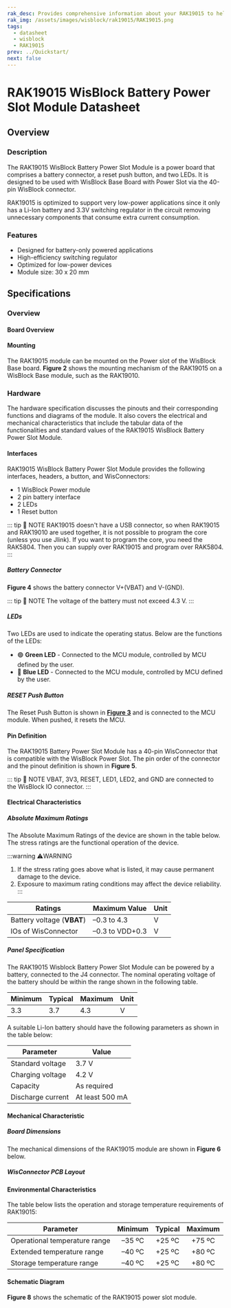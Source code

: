 ```yaml
---
rak_desc: Provides comprehensive information about your RAK19015 to help you use it. This information includes technical specifications, characteristics, and requirements, and it also discusses the device components.
rak_img: /assets/images/wisblock/rak19015/RAK19015.png
tags:
  - datasheet
  - wisblock
  - RAK19015
prev: ../Quickstart/
next: false
---
```


# RAK19015 WisBlock Battery Power Slot Module Datasheet

## Overview

### Description

The RAK19015 WisBlock Battery Power Slot Module is a power board that comprises a battery connector, a reset push button, and two LEDs. It is designed to be used with WisBlock Base Board with Power Slot via the 40-pin WisBlock connector.

RAK19015 is optimized to support very low-power applications since it only has a Li-Ion battery and 3.3V switching regulator in the circuit removing unnecessary components that consume extra current consumption.

### Features

- Designed for battery-only powered applications
- High-efficiency switching regulator
- Optimized for low-power devices
- Module size: 30 x 20&nbsp;mm

## Specifications

### Overview

#### Board Overview

<rk-img
  src="/assets/images/wisblock/rak19015/datasheet/rak19015-front-back-overview.png"
  width="40%"
  caption="RAK19015 WisBlock Power Module top (left) and bottom (right) view"
/>

#### Mounting

The RAK19015 module can be mounted on the Power slot of the WisBlock Base board. **Figure 2** shows the mounting mechanism of the RAK19015 on a WisBlock Base module, such as the RAK19010.

<rk-img
  src="/assets/images/wisblock/rak19015/datasheet/mounting-mechanism.png"
  width="50%"
  caption="RAK19015 mounting mechanism on a WisBlock Base module"
/>

### Hardware

The hardware specification discusses the pinouts and their corresponding functions and diagrams of the module. It also covers the electrical and mechanical characteristics that include the tabular data of the functionalities and standard values of the RAK19015 WisBlock Battery Power Slot Module.

#### Interfaces

RAK19015 WisBlock Battery Power Slot Module provides the following interfaces, headers, a button, and WisConnectors:

* 1 WisBlock Power module
* 2 pin battery interface
* 2 LEDs
* 1 Reset button

::: tip 📝 NOTE
RAK19015 doesn't have a USB connector, so when RAK19015 and RAK19010 are used together, it is not possible to program the core (unless you use Jlink). If you want to program the core, you need the RAK5804. Then you can supply over RAK19015 and program over RAK5804.
:::

<rk-img
  src="/assets/images/wisblock/rak19015/datasheet/rak19015-label.svg"
  width="40%"
  caption="RAK19015 part labels"
/>

##### Battery Connector

**Figure 4** shows the battery connector V+(VBAT) and V-(GND).

<rk-img
  src="/assets/images/wisblock/rak19015/datasheet/rak19015-batt-con.svg"
  width="40%"
  caption="Battery Connector Pin Order"
/>

::: tip 📝 NOTE
The voltage of the battery must not exceed 4.3&nbsp;V.
:::

##### LEDs

Two LEDs are used to indicate the operating status. Below are the functions of the LEDs:

- 🟢 **Green LED** - Connected to the MCU module, controlled by MCU defined by the user.
- 🔵 **Blue LED** - Connected to the MCU module, controlled by MCU defined by the user.

##### RESET Push Button

The Reset Push Button is shown in [**Figure 3**](#interfaces) and is connected to the MCU module. When pushed, it resets the MCU.

#### Pin Definition

The RAK19015 Battery Power Slot Module has a 40-pin WisConnector that is compatible with the WisBlock Power Slot. The pin order of the connector and the pinout definition is shown in **Figure 5**.

::: tip 📝 NOTE
VBAT, 3V3, RESET, LED1, LED2, and GND are connected to the WisBlock IO connector.
:::

<rk-img
  src="/assets/images/wisblock/rak19015/datasheet/RAK19015-pinout.svg"
  width="60%"
  caption="RAK19015 Pinout Diagram"
/>

#### Electrical Characteristics

##### Absolute Maximum Ratings

The Absolute Maximum Ratings of the device are shown in the table below. The stress ratings are the functional operation of the device.

:::warning ⚠️WARNING
1. If the stress rating goes above what is listed, it may cause permanent damage to the device.
2. Exposure to maximum rating conditions may affect the device reliability.
:::

| Ratings                    | Maximum Value   | Unit |
| -------------------------- | --------------- | ---- |
| Battery voltage (**VBAT**) | –0.3 to 4.3     | V    |
| IOs of WisConnector        | –0.3 to VDD+0.3 | V    |

##### Panel Specification

The RAK19015 Wisblock Battery Power Slot Module can be powered by a battery, connected to the J4 connector. The nominal operating voltage of the battery should be within the range shown in the following table.

| **Minimum** | **Typical** | **Maximum** | **Unit** |
| ----------- | ----------- | ----------- | -------- |
| 3.3         | 3.7         | 4.3         | V        |

A suitable Li-Ion battery should have the following parameters as shown in the table below:

| **Parameter**     | **Value**            |
| ----------------- | -------------------- |
| Standard voltage  | 3.7&nbsp;V           |
| Charging voltage  | 4.2&nbsp;V           |
| Capacity          | As required          |
| Discharge current | At least 500&nbsp;mA |

#### Mechanical Characteristic

##### Board Dimensions

The mechanical dimensions of the RAK19015 module are shown in **Figure 6** below.

<rk-img
  src="/assets/images/wisblock/rak19015/datasheet/mechanical-dimensions.png"
  width="75%"
  caption="RAK19015 mechanical dimensions"
/>

##### WisConnector PCB Layout

<rk-img
  src="/assets/images/wisblock/rak19015/datasheet/wisconnector-pcb.png"
  width="100%"
  caption="WisConnector PCB footprint and recommendations"
/>

#### Environmental Characteristics

The table below lists the operation and storage temperature requirements of RAK19015:

| **Parameter**                 | **Minimum** | **Typical** | **Maximum** |
| ----------------------------- | :---------: | :---------: | :---------: |
| Operational temperature range | –35&nbsp;ºC | +25&nbsp;ºC | +75&nbsp;ºC |
| Extended temperature range    | –40&nbsp;ºC | +25&nbsp;ºC | +80&nbsp;ºC |
| Storage temperature range     | –40&nbsp;ºC | +25&nbsp;ºC | +80&nbsp;ºC |

#### Schematic Diagram

**Figure 8** shows the schematic of the RAK19015 power slot module.

<rk-img
  src="/assets/images/wisblock/rak19015/datasheet/rak19015-schematic.jpg"
  width="100%"
  caption="RAK19015 Battery Power Slot Module Schematics"
/>